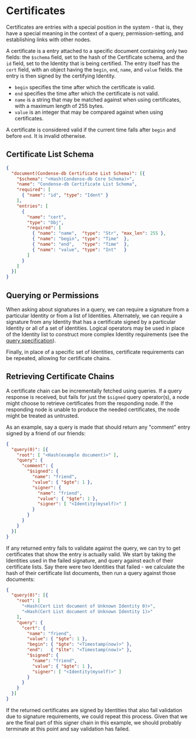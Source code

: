 # Certificates #

Certificates are entries with a special position in the system - that is, they 
have a special meaning in the context of a query, permission-setting, and 
establishing links with other nodes.

A certificate is a entry attached to a specific document containing only two 
fields: the `$schema` field, set to the hash of the Certificate schema, and the 
`id` field, set to the Identity that is being certified. The entry itself has 
the `cert` field, with an object having the `begin`, `end`, `name`, and `value` 
fields. the entry is then signed by the certifying Identity.

- `begin` specifies the time after which the certificate is valid.
- `end` specifies the time after which the certificate is not valid.
- `name` is a string that may be matched against when using certificates, with a 
	maximum length of 255 bytes.
- `value` is an integer that may be compared against when using certificates.

A certificate is considered valid if the current time falls after `begin` and 
before `end`. It is invalid otherwise.

## Certificate List Schema ##

```json
{
  "document(Condense-db Certificate List Schema)": [{
    "$schema": "<Hash(Condense-db Core Schema)>",
    "name": "Condense-db Certificate List Schema",
    "required": [
      { "name": "id", "type": "Ident" }
    ],
    "entries": [
      {
        "name": "cert",
        "type": "Obj",
        "required": [
          { "name": "name",  "type": "Str", "max_len": 255 },
          { "name": "begin", "type": "Time"  },
          { "name": "end",   "type": "Time"  },
          { "name": "value", "type": "Int"   }
        ]
      }
    ]
  }]
}
```

## Querying or Permissions ##

When asking about signatures in a query, we can require a signature from a 
particular Identity or from a list of Identities. Alternately, we can require a 
signature from any Identity that has a certificate signed by a particular 
Identity or all of a set of identities. Logical operators may be used in place 
of the Identity list to construct more complex Identity requirements (see the 
[query specification](query.md)).

Finally, in place of a specific set of Identities, certificate requirements can 
be repeated, allowing for certificate chains.

## Retrieving Certificate Chains ##

A certificate chain can be incrementally fetched using queries. If a query 
response is received, but fails for just the `$signed` query operator(s), a node 
might choose to retrieve certificates from the responding node. If the 
responding node is unable to produce the needed certificates, the node might be 
treated as untrusted.

As an example, say a query is made that should return any "comment" entry signed 
by a friend of our friends:

```json
{
  "query(0)": [{
    "root": [ "<Hash(example document)>" ],
    "query": {
      "comment": {
        "$signed": {
          "name": "friend",
          "value": { "$gte": 1 },
          "signer": {
            "name": "friend",
            "value": { "$gte": 1 },
            "signer": [ "<Identity(myself)>" ]
          }
        }
      }
    }
  }]
}
```

If any returned entry fails to validate against the query, we can try to get 
certificates that show the entry is actually valid. We start by taking the 
Identities used in the failed signature, and query against each of their 
certificate lists. Say there were two Identities that failed - we calculate the 
hash of their certificate list documents, then run a query against those 
documents:

```json
{
  "query(0)": [{
    "root": [
      "<Hash(Cert List document of Unknown Identity 0)>",
      "<Hash(Cert List document of Unknown Identity 1)>"
    ],
    "query": {
      "cert": {
        "name": "friend",
        "value": { "$gte": 1 },
        "begin": { "$gte": "<Timestamp(now)>" },
        "end":   { "$lte": "<Timestamp(now)>" },
        "$signed": { 
          "name": "friend",
          "value": { "$gte": 1 },
          "signer": [ "<Identity(myself)>" ]
        }
      }
    }
  }]
}
```

If the returned certificates are signed by Identities that also fail validation 
due to signature requirements, we could repeat this process. Given that we are 
the final part of this signer chain in this example, we should probably 
terminate at this point and say validation has failed.









